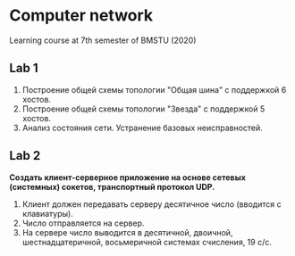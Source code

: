 # Computer network
Learning course at 7th semester of BMSTU (2020)

## Lab 1

1. Построение общей схемы топологии "Общая шина" с поддержкой 6 хостов.
2. Построение общей схемы топологии "Звезда" с поддержкой 5 хостов.
3. Анализ состояния сети. Устранение базовых неисправностей.

## Lab 2

**Создать клиент-серверное приложение на основе сетевых (системных) сокетов, транспортный протокол UDP.**

1. Клиент должен передавать серверу десятичное число (вводится с клавиатуры).
2. Число отправляется на сервер.
3. На сервере число выводится в десятичной, двоичной, шестнадцатеричной, восьмеричной системах счисления, 19 с/с.


